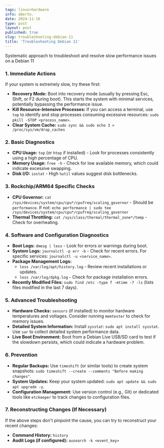 ```yaml
---
tags: linux>hardware
info: aberto.
date: 2024-11-16
type: post
layout: post
published: true
slug: troubleshooting-debian-11
title: 'Troubleshooting Debian 11'
---
```

Systematic approach to troubleshoot and resolve slow performance issues on a Debian 11

### 1. Immediate Actions

If your system is extremely slow, try these first:

* **Recovery Mode:** Boot into recovery mode (usually by pressing Esc, Shift, or F2 during boot). This starts the system with minimal services, potentially bypassing the performance issue.
* **Kill Resource-Intensive Processes:** If you can access a terminal, use `top` to identify and stop processes consuming excessive resources: `sudo pkill -STOP <process_name>`.
* **Clear System Cache:**  `sudo sync && sudo echo 3 > /proc/sys/vm/drop_caches`


### 2. Basic Diagnostics

* **CPU Usage:** `top` (or `htop` if installed) - Look for processes consistently using a high percentage of CPU.
* **Memory Usage:** `free -h` - Check for low available memory, which could indicate excessive swapping.
* **Disk I/O:** `iostat` - High `%util` values suggest disk bottlenecks.

### 3.  Rockchip/ARM64 Specific Checks

* **CPU Governor:** `cat /sys/devices/system/cpu/cpu*/cpufreq/scaling_governor` -  Should be `performance`. If not: `echo performance | sudo tee /sys/devices/system/cpu/cpu*/cpufreq/scaling_governor`
* **Thermal Throttling:** `cat /sys/class/thermal/thermal_zone*/temp` - Check for overheating.

### 4. Software and Configuration Diagnostics

* **Boot Logs:** `dmesg | less` - Look for errors or warnings during boot.
* **System Logs:** `journalctl -p err -b` - Check for recent errors.  For specific services: `journalctl -u <service_name>`.
* **Package Management Logs:**
    * `less /var/log/apt/history.log` - Review recent installations or updates.
    * `less /var/log/dpkg.log` - Check for package installation errors.
* **Recently Modified Files:** `sudo find /etc -type f -mtime -7 -ls` (lists files modified in the last 7 days).


### 5. Advanced Troubleshooting

* **Hardware Checks:**  `sensors` (if installed) to monitor hardware temperatures and voltages.  Consider running `memtester` to check for memory issues.
* **Detailed System Information:** Install `sysstat`: `sudo apt install sysstat`.  Use `sar` to collect detailed system performance data.
* **Live Boot Environment:** Boot from a Debian Live USB/SD card to test if the slowdown persists, which could indicate a hardware problem.

### 6. Prevention

* **Regular Backups:** Use `timeshift` (or similar tools) to create system snapshots: `sudo timeshift --create --comments "Before making changes"`.
* **System Updates:** Keep your system updated: `sudo apt update && sudo apt upgrade -y`.
* **Configuration Management:** Use version control (e.g., Git) or dedicated tools like `etckeeper` to track changes to configuration files.


### 7. Reconstructing Changes (If Necessary)

If the above steps don't pinpoint the cause, you can try to reconstruct your recent changes:

* **Command History:** `history`
* **Audit Logs (if configured):** `ausearch -k <event_key>`
